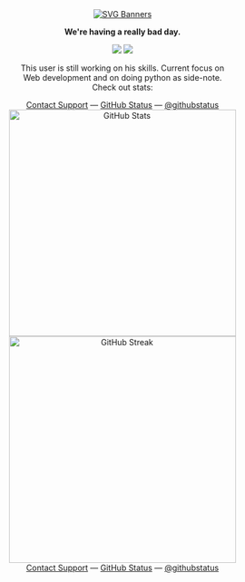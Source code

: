 <div align="center">
  <a href="https://github.com/Akshay090/svg-banners">
    <img src="https://svg-banners.vercel.app/api?type=typeWriter&text1=Hi,%20I'm%20Aditya%20👨‍💻&width=600&height=150" alt="SVG Banners">
  </a>
</div>
<div align="center">
        <p><strong>We're having a really bad day.</strong></p>
<p>   
  <a href="mailto:adtytiw@gmail.com" target="_blank"><img src="https://img.shields.io/badge/-Email-0D1117?style=for-the-badge&logo=gmail&logoColor=0078D4"></a>
  <a href="https://www.linkedin.com/in/aditya-tiwari-38ba35310" target="_blank"><img src="https://img.shields.io/badge/-LinkedIn-0D1117?style=for-the-badge&logo=linkedin&logoColor=0078D4"></a>
    <!--https://dev.to/envoy_/150-badges-for-github-pnk-->
</p>
        <p>This user is still working on his skills. Current focus on <br>Web development and on doing python as side-note. <br>Check out stats:</p>
        <div id="suggestions">
        <a href="https://www.youtube.com/watch?v=dQw4w9WgXcQ">Contact Support</a> —
        <a href="https://www.youtube.com/watch?v=dQw4w9WgXcQ">GitHub Status</a> —
        <a href="https://www.youtube.com/watch?v=dQw4w9WgXcQ">@githubstatus</a>
        </div>
</div>

<div align="center">
  <a href="https://github.com/adtytiw">
    <img src="https://github-readme-stats.vercel.app/api?username=adtytiw&theme=dark&hide_border=false&include_all_commits=false&count_private=true" width="400px" alt="GitHub Stats">
  </a>
  <a href="https://github.com/adtytiw">
    <img src="https://github-readme-streak-stats.herokuapp.com/?user=adtytiw&theme=dark&hide_border=false" width="400px" alt="GitHub Streak">
  </a>
</div>
<div align="center">
  <div id="suggestions">
    <a href="https://www.youtube.com/watch?v=dQw4w9WgXcQ">Contact Support</a> —
    <a href="https://www.youtube.com/watch?v=dQw4w9WgXcQ">GitHub Status</a> —
    <a href="https://www.youtube.com/watch?v=dQw4w9WgXcQ">@githubstatus</a>
  </div>
</div>
